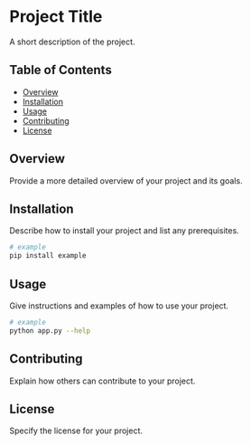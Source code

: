 # Project Title

A short description of the project.

## Table of Contents
- [Overview](#overview)
- [Installation](#installation)
- [Usage](#usage)
- [Contributing](#contributing)
- [License](#license)

## Overview
Provide a more detailed overview of your project and its goals.

## Installation
Describe how to install your project and list any prerequisites.

```bash
# example
pip install example
```

## Usage
Give instructions and examples of how to use your project.

```bash
# example
python app.py --help
```

## Contributing
Explain how others can contribute to your project.

## License
Specify the license for your project.
